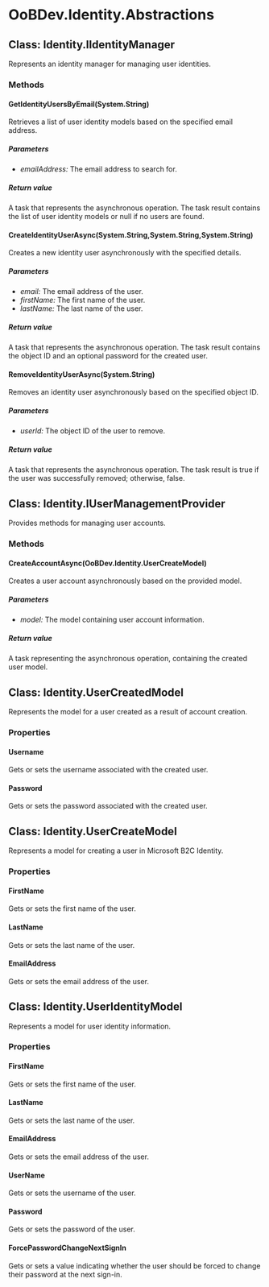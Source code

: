 # OoBDev.Identity.Abstractions


## Class: Identity.IIdentityManager
Represents an identity manager for managing user identities. 

### Methods


#### GetIdentityUsersByEmail(System.String)
Retrieves a list of user identity models based on the specified email address. 


##### Parameters
* *emailAddress:* The email address to search for.




##### Return value
A task that represents the asynchronous operation. The task result contains the list of user identity models or null if no users are found.



#### CreateIdentityUserAsync(System.String,System.String,System.String)
Creates a new identity user asynchronously with the specified details. 


##### Parameters
* *email:* The email address of the user.
* *firstName:* The first name of the user.
* *lastName:* The last name of the user.




##### Return value
A task that represents the asynchronous operation. The task result contains the object ID and an optional password for the created user.



#### RemoveIdentityUserAsync(System.String)
Removes an identity user asynchronously based on the specified object ID. 


##### Parameters
* *userId:* The object ID of the user to remove.




##### Return value
A task that represents the asynchronous operation. The task result is true if the user was successfully removed; otherwise, false.



## Class: Identity.IUserManagementProvider
Provides methods for managing user accounts. 

### Methods


#### CreateAccountAsync(OoBDev.Identity.UserCreateModel)
Creates a user account asynchronously based on the provided model. 


##### Parameters
* *model:* The model containing user account information.




##### Return value
A task representing the asynchronous operation, containing the created user model.



## Class: Identity.UserCreatedModel
Represents the model for a user created as a result of account creation. 

### Properties

#### Username
Gets or sets the username associated with the created user.
#### Password
Gets or sets the password associated with the created user.

## Class: Identity.UserCreateModel
Represents a model for creating a user in Microsoft B2C Identity. 

### Properties

#### FirstName
Gets or sets the first name of the user.
#### LastName
Gets or sets the last name of the user.
#### EmailAddress
Gets or sets the email address of the user.

## Class: Identity.UserIdentityModel
Represents a model for user identity information. 

### Properties

#### FirstName
Gets or sets the first name of the user.
#### LastName
Gets or sets the last name of the user.
#### EmailAddress
Gets or sets the email address of the user.
#### UserName
Gets or sets the username of the user.
#### Password
Gets or sets the password of the user.
#### ForcePasswordChangeNextSignIn
Gets or sets a value indicating whether the user should be forced to change their password at the next sign-in.